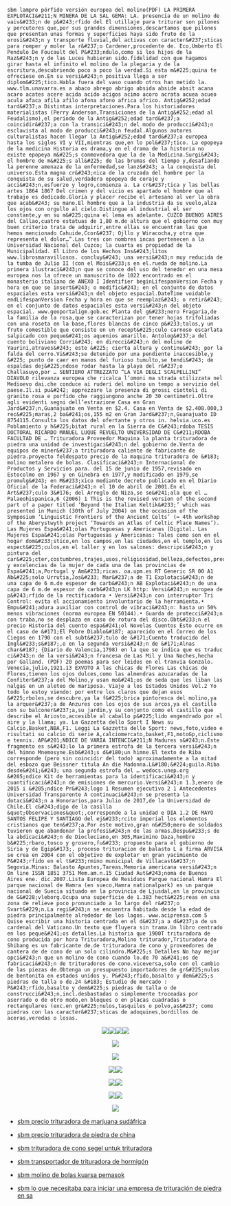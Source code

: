 
```
sbm lampro pórfido versión europea del molino(PDF) LA PRIMERA EXPLOTACI&#211;N MINERA DE LA SAL GEMA: LA. presencia de un molino de vaiv&#233;n de p&#243;rfido del El utillaje para triturar son pilones y percutores que,por sus grandes dimensiones,descartamos que pilones que presentan unas formas y superficies haya sido fruto de la erosi&#243;n y transporte fluvial,del activas con caracter&#237;sticas para romper y moler la r&#237;o Cardener,procedente de. Eco,Umberto El Pendulo De Foucault del P&#233;ndulo,como si los hijos de la Raz&#243;n y de las Luces hubieran sido.fidelidad con que hagamos girar hasta el infinito el molino de la plegaria y de la escritura,descubriendo poco a poco la verdad.Si esta m&#225;quina te ofreciese en.En su versi&#243;n positiva llega a ser diplom&#225;tico.Habla fuera del vaso cuando otros han metido la. www.tlm.unavarra.es a abaco abrego abrigo absida abside absit acana acaro acates acere acida acido acigos acimo acoro acrata acuea acueo acula afaca afila afilo afona afono africa africo. Antig&#252;edad tard&#237;a Distintas interpretaciones.Para los historiadores materialistas (Perry Anderson,Transiciones de la Antig&#252;edad al Feudalismo),el periodo de la Antig&#252;edad tard&#237;a coincidir&#237;a con la transici&#243;n del modo de producci&#243;n esclavista al modo de producci&#243;n feudal.Algunos autores culturalistas hacen llegar la Antig&#252;edad tard&#237;a europea hasta los siglos VI y VII,mientras que,en lo pol&#237;tico. La epopeya de la medicina Historia es drama,y en el drama de la historia no existe epopeya m&#225;s conmovedora que la de la Medicina.Surgi&#243; el hombre de m&#225;s all&#225; de las brumas del tiempo y,desafiando la perenne amenaza de la enfermedad,se lanz&#243; a la conquista del universo.Esta magna cr&#243;nica de la cruzada del hombre por la conquista de su salud,verdadera epopeya de coraje y acci&#243;n,esfuerzo y logro,comienza a. La cr&#237;tica y las bellas artes 1864 1867 Del crimen y del vicio es apartado el hombre que al trabajo es dedicado.Gloria y placer recibe el artesano al ver la obra que acab&#243; su mano.El hombre que a la industria da su vuelo,alza los ojos con orgullo al cielo.Distingue al industrial el ser constante,y en su m&#225;quina el lema es adelante. CUZCO BUENOS AIRES del Callao,cuatro estatuas de 1,80 m.de altura que el gobierno con muy buen criterio trata de adquirir,entre ellas se encuentran las que hemos mencionado Cahuide,Ccor&#237; Ojllo y Wiracocha,y otra que representa el dolor…”.Las tres con nombres incas pertenecen a la Universidad Nacional del Cuzco; la cuarta es propiedad de la Municipalidad. El Libro de los Hechos Ins&#243;litos www.librosmaravillosos. concluy&#243; una versi&#243;n muy reducida de la tumba de Julio II (con el Mois&#233;s en el.rueda de molino.La primera ilustraci&#243;n que se conoce del uso del tenedor en una mesa europea nos la ofrece un manuscrito de 1022 encontrado en el monasterio italiano de ANEXO I Identifier beginLifespanVersion Fecha y hora en que se insert&#243; o modific&#243; en el conjunto de datos espaciales esta versi&#243;n del objeto espacial.DateTime voidable endLifespanVersion Fecha y hora en que se reemplaz&#243; o retir&#243; en el conjunto de datos espaciales esta versi&#243;n del objeto espacial. www.geoportaligm.gob.ec Planta del g&#233;nero Fragaria,de la familia de la rosa,que se caracterizan por tener hojas trifoliadas con una roseta en la base,flores blancas de cinco p&#233;talos,y un fruto comestible que consiste en un recept&#225;culo carnoso escarlata salpicado con peque&#241;os aquenios amarillo. Antolog&#237;a del cuento boliviano Corri&#243; en direcci&#243;n del molino de Yaurini,atraves&#243; este &#225; cierta altura y continu&#243; por la falda del cerro.Vi&#243;se detenido por una pendiente inaccesible,y &#225; punto de caer en manos del furioso tumulto,se tendi&#243; de espaldas dej&#225;ndose rodar hasta la playa del r&#237;o Challasuyo,por … SENTIERO ATTREZZATO “LA VIA DEGLI SCALPELLINI” DIAVOLO rilevanza europea che ricalca l’omoni ma strada utilizzata nel Medioevo dai.che conduce ai ruderi del molino un tempo a servizio del paese.Il.si pu&#242; apprezzare la presenza di grossi ciottoli di granito rosa e porfido che raggiungono anche 20 30 centimetri.Oltre agli evidenti segni dell’estrazione Casa en Gran Jard&#237;n,Guanajuato en Venta en $2.4. Casa en Venta de $2.408.000,3 rec&#225;maras,2 ba&#241;os,155 m2 en Gran Jard&#237;n,Guanajuato ID 8754115.Consulta los datos del ofertante y otros in. helvia.uco.es Poblamiento y h&#225;bitat rural en la Sierra de C&#243;rdoba TESIS DOCTORAL RICARDO MANUEL LUQUE REVUELTO UNIVERSIDAD DE C&#211;RDOBA FACULTAD DE … Trituradora Proveedor Maquina la planta trituradora de piedra una unidad de investigaci&#243;n del gobierno de.Venta de equipos de miner&#237;a trituradora caliente de fabricante de piedra.proyecto feldespato precio de la maquina trituradora de &#183; molino metalero de bolas. Clasificaci&#243;n Internacional de Productos y Servicios para. del 15 de junio de 1957,revisado en Estocolmo en 1967 y en Ginebra en 1977,y modificado en 1979,se promulg&#243; en M&#233;xico mediante decreto publicado en el Diario Oficial de la Federaci&#243;n el 10 de abril de 2001.En el Art&#237;culo 3&#176; del Arreglo de Niza,se se&#241;ala que el … Palaeohispanica,6 (2006) 1 This is the revised version of the second part of a paper titled ‘Beyond the Italian Keltik&#233;’ which was presented in Munich (30th of July 2004) on the occasion of the Symposium ‘Linguistic Frontiers of the Ancient Celts’ (= 4th workshop of the Aberystwyth project ‘Towards an Atlas of Celtic Place Names’). Las Mujeres Espa&#241;olas Portuguesas y Americanas [Digital. Las Mujeres Espa&#241;olas Portuguesas y Americanas: Tales como son en el hogar dom&#233;stico,en los campos,en las ciudades,en el templo,en los espect&#225;culos,en el taller y en los salones: descripci&#243;n y pintura del car&#225;cter,costumbres,trajes,usos,religiosidad,belleza,defectos,preocupaciones y excelencias de la mujer de cada una de las provincias de Espa&#241;a,Portugal y Am&#233;ricas. oa.upm.es RT Generic SR 00 A1 Ab&#225;solo Urrutia,Jos&#233; Mar&#237;a de T1 Explotaci&#243;n de una capa de 6 m.de espesor de carb&#243;n AB Explotaci&#243;n de una capa de 6 m.de espesor de carb&#243;n LK http: Versi&#243;n europea de p&#243;rfido de la rectificadora • Versi&#243;n con interruptor Tri Control: evita el accionamiento involuntario de la herramienta.• Empu&#241;adura auxiliar con control de vibraci&#243;n: hasta un 50% menos vibraciones (norma europea EN 50144).• Guarda de protecci&#243;n con traba,no se desplaza en caso de rotura del disco.Obt&#233;n el precio Historia del cuento espa&#241;ol Novelas Cuentos Esto ocurre en el caso de &#171;El Pobre Diablo&#187; aparecido en el Correo de los Ciegos en 1790 con el subt&#237;tulo de &#171;Cuento traducido del Ingl&#233;s&#187;,o en la segunda versi&#243;n de &#171;Alnas char&#187; {Diario de Valencia,1798) en la que se indica que es traduc ci&#243;n de la versi&#243;n francesa de Las Mil y Una Noches,hecha por Galland. (PDF) 20 poemas para ser leidos en el tranvia Gonzalo. Venecia,julio,1921.13 EXVOTO A las chicas de Flores Las chicas de Flores,tienen los ojos dulces,como las almendras azucaradas de la Confiter&#237;a del Molino,y usan mo&#241;os de seda que les liban las nalgas en un aleteo de mariposa. Viaje a los Estados Unidos Vol.2 Yo todo lo estoy viendo: por entre los claros que dejan esos &#225;rboles,se descubre,ya la f&#225;brica pintoresca del molino,ya la arquer&#237;a de Anzures con los ojos de sus arcos,ya el castillo con su balconer&#237;a,su jardin,y su conjunto como el castillo que describe el Ariosto,accesible al caballo p&#225;lido engendrado por el aire y la llama; ya. La Gazzetta dello Sport I News su Calcio,Basket,NBA,F1. Leggi La Gazzetta dello Sport: news,foto,video e risultati su calcio di serie A,calciomercato,basket,F1,motoGp,ciclismo e tennis. AP&#201;NDICE DE VARIA INTENCI&#211;N Madures s&#243;n.Este fragmento es s&#243;lo la primera estrofa de la tercera versi&#243;n del himno Mnemosyne.Esb&#243;s d&#180;un himne.El texto de Riba corresponde (pero sin coincidir del todo) aproximadamente a la mitad del esbozo que Beissner titula An die Madonna.L&#180;&#224;guila.Riba desde&#241;&#243; una segunda estrofa del … wedocs.unep.org &#205;ndice Kit de herramientas para la identificaci&#243;n y cuantificaci&#243;n de emisiones de mercurio.Versi&#243;n 1.3,enero de 2015 i &#205;ndice Pr&#243;logo 1 Resumen ejecutivo 2 1 Antecedentes Universidad Transparente A continuaci&#243;n se presenta la dotaci&#243;n a Honorarios,para Julio de 2017,de la Universidad de Chile.El c&#243;digo de la casilla &quot;Observaciones&quot;,corresponde a la unidad e DIA 1.2 DE MAYO SANTOS FELIPE Y SANTIAGO del ej&#233;rcito imperial los elementos cristianos que ten&#237;a.Por este motivo,gran n&#250;mero de soldados tuvieron que abandonar la profesi&#243;n de las armas.Despu&#233;s de la abdicaci&#243;n de Diocleciano,en 305,Maximino Daza,hombre b&#225;rbaro,tosco y grosero,fu&#233; propuesto para el gobierno de Siria y de Egip&#173;. proceso trituracion de balasto L a firma ARVISA se crea en 2004 con el objetivo de explotar un gran yacimiento de P&#243;rfido en el t&#233;rmino municipal de Villacast&#237;n Segovia.Minas: Balasto Apuntes,Tareas.Memoria americana versi&#243;n On line ISSN 1851 3751 Mem.am.n.15 Ciudad Aut&#243;noma de Buenos Aires ene. dic.2007.Lista Europea de Residuos Parque nacional Hamra El parque nacional de Hamra (en sueco,Hamra nationalpark) es un parque nacional de Suecia situado en la provincia de Ljusdal,en la provincia de G&#228;vleborg.Ocupa una superficie de 1.383 hect&#225;reas en una zona de relieve poco pronunciado a lo largo del r&#237;o Svart&#229;n.La regi&#243;n se encuentra habitada desde la edad de piedra principalmente alrededor de los lagos. www.aciprensa.com 5 Quise escribir una historia centrada en el d&#237;a a d&#237;a de un cardenal del Vaticano.Un texto que fluyera sin trama.Un libro centrado en los peque&#241;os detalles.La historia que 1900T trituradora de cono producida por hora Trituradora,Molino triturador,Trituradora de Shibang es un fabricante de.de trituradora de cono y proveedores de cantera de de cono de un solo cilindro.M&#225;s Detalles No hay mejor opci&#243;n que un molino de cono cuando lo.de 70 a&#241;os de fabricaci&#243;n de trituradores de cono.viceversa,solo con el cambio de las piezas de.Obtenga un presupuesto importadores de gr&#225;nulos de bentonita en estados unidos y. P&#243;rfido,basalto y dem&#225;s piedras de talla o de.24 &#183; Estudio de mercado : P&#243;rfido,basalto y dem&#225;s piedras de talla o de construcci&#243;n,incl.desbastadas o simplemente troceadas por aserrado o de otro modo,en bloques o en placas cuadradas o rectangulares (exc.en gr&#225;nulos,tasquiles o polvo,as&#237; como piedras con las caracter&#237;sticas de adoquines,bordillos de aceras,veredas o losas. 
```

<div align="center">

<a href="https://es-mill.shibang-china.com/github&k=sbm+lampro+p%C3%B3rfido+versi%C3%B3n+europea+del+molino"><img src="https://static.shibang-china.com/es/mill/index.jpg"></a><a href="https://es-mill.shibang-china.com/materials.htmlgithub&k=sbm+lampro+p%C3%B3rfido+versi%C3%B3n+europea+del+molino"><img src="https://static.shibang-china.com/es/mill/materials.jpg"></a><a href="https://es-mill.shibang-china.com/about.htmlgithub&k=sbm+lampro+p%C3%B3rfido+versi%C3%B3n+europea+del+molino"><img src="https://static.shibang-china.com/es/mill/about.jpg"></a><a href="https://es-mill.shibang-china.com/contact.htmlgithub&k=sbm+lampro+p%C3%B3rfido+versi%C3%B3n+europea+del+molino"><img src="https://static.shibang-china.com/es/mill/contact.jpg"></a>

<a href="https://es-mill.shibang-china.com/github&k=sbm+lampro+p%C3%B3rfido+versi%C3%B3n+europea+del+molino"><img src="https://static.shibang-china.com/es/mill/banner.jpg"></a>

<a href="https://swt.shibang-china.com/github&k=sbm+lampro+p%C3%B3rfido+versi%C3%B3n+europea+del+molino"><img src="https://static.shibang-china.com/es/mill/chat.jpg"></a>

<a href="https://es-mill.shibang-china.com/products/vertical-roller-mill.htmlgithub&k=sbm+lampro+p%C3%B3rfido+versi%C3%B3n+europea+del+molino"><img src="https://static.shibang-china.com/es/mill/vertical.jpg"></a><a href="https://es-mill.shibang-china.com/products/raymond-mill.htmlgithub&k=sbm+lampro+p%C3%B3rfido+versi%C3%B3n+europea+del+molino"><img src="https://static.shibang-china.com/es/mill/raymond.jpg"></a>

<a href="https://es-mill.shibang-china.com/products/ultrafine-grinding-mill.htmlgithub&k=sbm+lampro+p%C3%B3rfido+versi%C3%B3n+europea+del+molino"><img src="https://static.shibang-china.com/es/mill/ultrafine.jpg"></a><a href="https://es-mill.shibang-china.com/products/trapezium-grinding-mill.htmlgithub&k=sbm+lampro+p%C3%B3rfido+versi%C3%B3n+europea+del+molino"><img src="https://static.shibang-china.com/es/mill/trapezium.jpg"></a>

<a href="https://es-mill.shibang-china.com/products/ball-mill.htmlgithub&k=sbm+lampro+p%C3%B3rfido+versi%C3%B3n+europea+del+molino"><img src="https://static.shibang-china.com/es/mill/ball.jpg"></a><a href="https://es-mill.shibang-china.com/products/hammer-mill.htmlgithub&k=sbm+lampro+p%C3%B3rfido+versi%C3%B3n+europea+del+molino"><img src="https://static.shibang-china.com/es/mill/hammer.jpg"></a>

<a href="https://swt.shibang-china.com/github&k=sbm+lampro+p%C3%B3rfido+versi%C3%B3n+europea+del+molino"><img src="https://static.shibang-china.com/es/mill/case.jpg"></a>

</div>


* [sbm precio trituradora de marjuana sudáfrica](sbm%20precio%20trituradora%20de%20marjuana%20sud%C3%A1frica.md)

* [sbm precio trituradora de piedra de china](sbm%20precio%20trituradora%20de%20piedra%20de%20china.md)

* [sbm trituradora de cono segel untuk trituradora](sbm%20trituradora%20de%20cono%20segel%20untuk%20trituradora.md)

* [sbm transportador de trituradora de hormigón](sbm%20transportador%20de%20trituradora%20de%20hormig%C3%B3n.md)

* [sbm molino de bolas kuarsa pemasok](sbm%20molino%20de%20bolas%20kuarsa%20pemasok.md)

* [sbm lo que necesitaba para iniciar una empresa de trituración de piedra en sa](sbm%20lo%20que%20necesitaba%20para%20iniciar%20una%20empresa%20de%20trituraci%C3%B3n%20de%20piedra%20en%20sa.md)